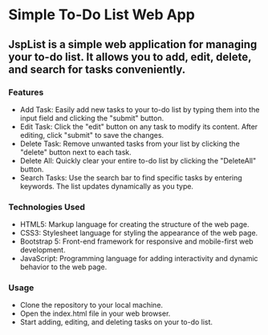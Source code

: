 # Simple To-Do List Web App

## JspList is a simple web application for managing your to-do list. It allows you to add, edit, delete, and search for tasks conveniently.

### Features

- Add Task: Easily add new tasks to your to-do list by typing them into the input field and clicking the "submit" button.
- Edit Task: Click the "edit" button on any task to modify its content. After editing, click "submit" to save the changes.
- Delete Task: Remove unwanted tasks from your list by clicking the "delete" button next to each task.
- Delete All: Quickly clear your entire to-do list by clicking the "DeleteAll" button.
- Search Tasks: Use the search bar to find specific tasks by entering keywords. The list updates dynamically as you type.

### Technologies Used

- HTML5: Markup language for creating the structure of the web page.
- CSS3: Stylesheet language for styling the appearance of the web page.
- Bootstrap 5: Front-end framework for responsive and mobile-first web development.
- JavaScript: Programming language for adding interactivity and dynamic behavior to the web page.

### Usage

- Clone the repository to your local machine.
- Open the index.html file in your web browser.
- Start adding, editing, and deleting tasks on your to-do list.
